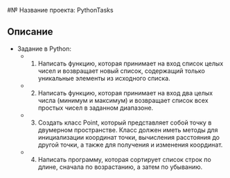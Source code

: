 #№ Название проекта: PythonTasks

## Описание

- Задание в Python:
  - 1. Написать функцию, которая принимает на вход список целых чисел и возвращает новый список, содержащий только уникальные элементы из исходного списка.
  - 2. Написать функцию, которая принимает на вход два целых числа (минимум и максимум) и возвращает список всех простых чисел в заданном диапазоне.
  - 3. Создать класс Point, который представляет собой точку в двумерном пространстве. Класс должен иметь методы для инициализации координат точки, вычисления расстояния до другой точки, а также для получения и изменения координат.
  - 4. Написать программу, которая сортирует список строк по длине, сначала по возрастанию, а затем по убыванию.
